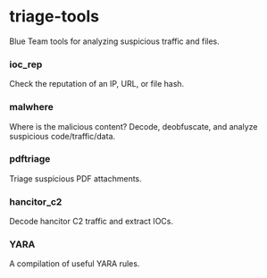 # triage-tools
Blue Team tools for analyzing suspicious traffic and files. 

### ioc_rep
Check the reputation of an IP, URL, or file hash.

### malwhere
Where is the malicious content? Decode, deobfuscate, and analyze suspicious code/traffic/data. 

### pdftriage
Triage suspicious PDF attachments. 

### hancitor_c2
Decode hancitor C2 traffic and extract IOCs.

### YARA
A compilation of useful YARA rules.
